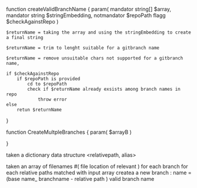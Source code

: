 function createValidBranchName 
{
    param(
        mandator string[] $array,
        mandator string $stringEmbedding,
        notmandator $repoPath
        flagg $checkAgainstRepo
    )

    $returnName = taking the array and using the stringEmbedding to create a final string

    $returnName = trim to lenght suitable for a gitbranch name
    
    $returnName = remove unsuitable chars not supported for a gitbranch name, 

    if $checkAgainstRepo
        if $repoPath is provided
            cd to $repoPath
            check if $returnName already exsists among branch names in repo
                throw error
    else
        retun $returnName
}

function CreateMultpleBranches
{
    param(
        $arrayB
    )
    


}


taken a dictionary data structure <relativepath, alias>

taken an array of filenames #( file location of relevant )
for each branch
    for each relative paths matched with input array
        createa a new branch : name = (base name_ branchname - relative path ) 
        valid branch name


